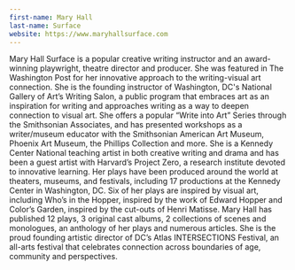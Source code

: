 ```yaml
---
first-name: Mary Hall
last-name: Surface
website: https://www.maryhallsurface.com
---
```


Mary Hall Surface  is a popular creative writing instructor and an award-winning playwright, theatre director and producer. She was featured in  The Washington Post for her innovative approach to the writing-visual art connection. She is the founding instructor of Washington, DC's National Gallery of Art’s Writing Salon, a public program that embraces art as an inspiration for writing and approaches writing as a way to deepen connection to visual art.  She offers a popular “Write into Art” Series through the Smithsonian Associates, and has presented workshops as a writer/museum educator with the Smithsonian American Art Museum, Phoenix Art Museum, the Phillips Collection and more. She is  a Kennedy Center National teaching artist in both creative writing and drama and  has been a guest artist with Harvard’s Project Zero, a research institute devoted to innovative learning.  Her plays have been produced around the world at theaters, museums, and festivals, including 17 productions at the Kennedy Center in Washington, DC.  Six of her plays are inspired by visual art, including Who’s in the Hopper, inspired by the work of Edward Hopper and Color’s Garden, inspired by the cut-outs of Henri Matisse. Mary Hall has published 12 plays, 3 original cast albums, 2 collections of scenes and monologues, an anthology of her plays and numerous articles. She is the proud founding artistic director of DC’s Atlas INTERSECTIONS Festival, an all-arts festival that celebrates connection across boundaries of age, community and perspectives.
